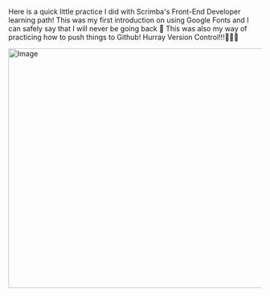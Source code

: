 Here is a quick little practice I did with Scrimba's Front-End Developer learning path! This was my first introduction on using Google Fonts and I can safely say that I will never be going back 🤣
This was also my way of practicing how to push things to Github! 
Hurray Version Control!!!🪩🕺🎉

<img width="775" height="478" alt="Image" src="https://github.com/user-attachments/assets/5733d18f-612b-4a5a-b4e0-b179ddb45efd" />
